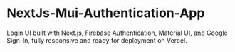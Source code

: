 # NextJs-Mui-Authentication-App
 Login UI built with Next.js, Firebase Authentication, Material UI, and Google Sign-In, fully responsive and ready for deployment on Vercel.
